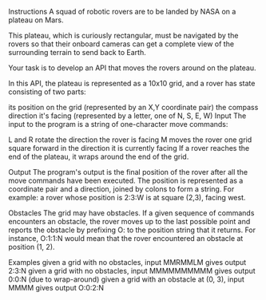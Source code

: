 Instructions
A squad of robotic rovers are to be landed by NASA on a plateau on Mars.

This plateau, which is curiously rectangular, must be navigated by the rovers so that their onboard cameras can get a complete view of the surrounding terrain to send back to Earth.

Your task is to develop an API that moves the rovers around on the plateau.

In this API, the plateau is represented as a 10x10 grid, and a rover has state consisting of two parts:

its position on the grid (represented by an X,Y coordinate pair)
the compass direction it's facing (represented by a letter, one of N, S, E, W)
Input
The input to the program is a string of one-character move commands:

L and R rotate the direction the rover is facing
M moves the rover one grid square forward in the direction it is currently facing
If a rover reaches the end of the plateau, it wraps around the end of the grid.

Output
The program's output is the final position of the rover after all the move commands have been executed. The position is represented as a coordinate pair and a direction, joined by colons to form a string. For example: a rover whose position is 2:3:W is at square (2,3), facing west.

Obstacles
The grid may have obstacles. If a given sequence of commands encounters an obstacle, the rover moves up to the last possible point and reports the obstacle by prefixing O: to the position string that it returns. For instance, O:1:1:N would mean that the rover encountered an obstacle at position (1, 2).

Examples
given a grid with no obstacles, input MMRMMLM gives output 2:3:N
given a grid with no obstacles, input MMMMMMMMMM gives output 0:0:N (due to wrap-around)
given a grid with an obstacle at (0, 3), input MMMM gives output O:0:2:N